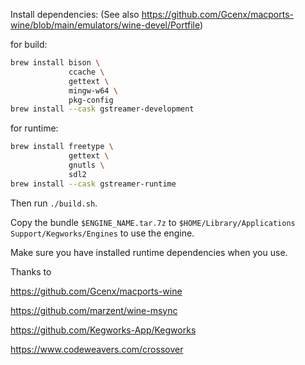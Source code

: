 Install dependencies: (See also <https://github.com/Gcenx/macports-wine/blob/main/emulators/wine-devel/Portfile>)

for build:

```bash
brew install bison \
             ccache \
             gettext \
             mingw-w64 \
             pkg-config
brew install --cask gstreamer-development
```

for runtime:

```bash
brew install freetype \
             gettext \
             gnutls \
             sdl2
brew install --cask gstreamer-runtime
```

Then run `./build.sh`.

Copy the bundle `$ENGINE_NAME.tar.7z` to `$HOME/Library/Applications Support/Kegworks/Engines` to use the engine.

Make sure you have installed runtime dependencies when you use.

Thanks to

<https://github.com/Gcenx/macports-wine>

<https://github.com/marzent/wine-msync>

<https://github.com/Kegworks-App/Kegworks>

<https://www.codeweavers.com/crossover>
